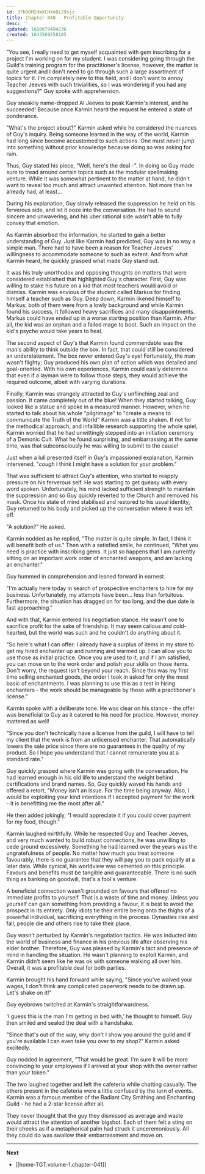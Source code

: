 ```yaml
---
id: 37hD0M2dmXCHXmBi29sjz
title: Chapter 040 - Profitable Opportunity
desc: ''
updated: 1680079494236
created: 1643569258185
---
```


"You see, I really need to get myself acquainted with gem inscribing for a project I'm working on for my student. I was considering going through the Guild's training program for the practitioner's license, however, the matter is quite urgent and I don't need to go through such a large assortment of topics for it. I'm completely new to this field, and I don't want to annoy Teacher Jeeves with such trivialities, so I was wondering if you had any suggestions?" Guy spoke with apprehension.

Guy sneakily name-dropped Al Jeeves to peak Karmin's interest, and he succeeded! Because once Karmin heard the request he entered a state of ponderance.

"What's the project about?" Karmin asked while he considered the nuances of Guy's inquiry. Being someone learned in the way of the world, Karmin had long since become accustomed to such actions. One must never jump into something without prior knowledge because doing so was asking for ruin.

Thus, Guy stated his piece, "Well, here's the deal -". In doing so Guy made sure to tread around certain topics such as the modular spellmaking venture. While it was somewhat pertinent to the matter at hand, he didn't want to reveal too much and attract unwanted attention. Not more than he already had, at least... 

During his explanation, Guy slowly released the suppression he held on his ferverous side, and let it ooze into the conversation. He had to sound sincere and unwavering, and his uber rational side wasn't able to fully convey that emotion.

As Karmin absorbed the information, he started to gain a better understanding of Guy. Just like Karmin had predicted, Guy was in no way a simple man. There had to have been a reason for Teacher Jeeves' willingness to accommodate someone to such as extent. And from what Karmin heard, he quickly grasped what made Guy stand out.

It was his truly unorthodox and opposing thoughts on matters that were considered established that highlighted Guy's character. First, Guy was willing to stake his future on a kid that most teachers would avoid or dismiss. Karmin was envious of the student called Markus for finding himself a teacher such as Guy. Deep down, Karmin likened himself to Markus; both of them were from a lowly background and while Karmin found his success, it followed heavy sacrifices and many disappointments. Markus could have ended up in a worse starting position than Karmin. After all, the kid was an orphan and a failed mage to boot. Such an impact on the kid's psyche would take years to heal.

The second aspect of Guy's that Karmin found commendable was the man's ability to think outside the box. In fact, that could still be considered an understatement. The box never entered Guy's eye! Fortunately, the man wasn't flighty; Guy produced his own plan of action which was detailed and goal-oriented. With his own experiences, Karmin could easily determine that even if a layman were to follow those steps, they would achieve the required outcome, albeit with varying durations.

Finally, Karmin was strangely attracted to Guy's unflinching zeal and passion. It came completely out of the blue! When they started talking, Guy looked like a statue and spoke in a measured manner. However, when he started to talk about his whole "pilgrimage" to "create a means to communicate the Truth of the World" Karmin was a little shaken. If not for the methodical approach, and infallible research supporting the whole spiel, Karmin worried that he had unwittingly stepped into an initiation ceremony of a Demonic Cult. What he found surprising, and embarrassing at the same time, was that subconsciously he was willing to submit to the cause!

Just when a lull presented itself in Guy's impassioned explanation, Karmin intervened, "*cough* I think I might have a solution for your problem."

That was sufficient to attract Guy's attention, who started to reapply pressure on his ferverous self. He was starting to get queasy with every word spoken. Unfortunately, his mind lacked sufficient strength to maintain the suppression and so Guy quickly reverted to the Church and removed his mask. Once his state of mind stabilised and restored to his usual identity, Guy returned to his body and picked up the conversation where it was left off.

"A solution?" He asked.

Karmin nodded as he replied, "The matter is quite simple. In fact, I think it will benefit both of us." Then with a satisfied smile, he continued, "What you need is practice with inscribing gems. It just so happens that I am currently sitting on an important work order of enchanted weapons, and am lacking an enchanter."

Guy hummed in comprehension and leaned forward in earnest.

"I'm actually here today in search of prospective enchanters to hire for my business. Unfortunately, my attempts have been... less than fortuitous. Furthermore, the situation has dragged on for too long, and the due date is fast approaching."

And with that, Karmin entered his negotiation stance. He wasn't one to sacrifice profit for the sake of friendship. It may seem callous and cold-hearted, but the world was such and he couldn't do anything about it.

"So here's what I can offer: I already have a surplus of items in my store to get my hired enchanter up and running and warmed up. I can allow you to use those as initial practice. Once you are used to it, and if I am satisfied, you can move on to the work order and polish your skills on those items. Don't worry, the request isn't beyond your reach. Since this was my first time selling enchanted goods, the order I took in asked for only the most basic of enchantments. I was planning to use this as a test in hiring enchanters - the work should be manageable by those with a practitioner's license."

Karmin spoke with a deliberate tone. He was clear on his stance - the offer was beneficial to Guy as it catered to his need for practice. However, money mattered as well!

"Since you don't technically have a license from the guild, I will have to tell my client that the work is from an unlicensed enchanter. That automatically lowers the sale price since there are no guarantees in the quality of my product. So I hope you understand that I cannot remunerate you at a standard rate."

Guy quickly grasped where Karmin was going with the conversation. He had learned enough in his old life to understand the weight behind certifications and brand names. So, Guy quickly waved his hands and offered a retort, "Money isn't an issue. For the time being anyway. Also, I would be exploiting your kind intentions if I accepted payment for the work - it is benefitting me the most after all."

He then added jokingly, "I would appreciate it if you could cover payment for my food, though."

Karmin laughed mirthfully. While he respected Guy and Teacher Jeeves, and very much wanted to build robust connections, he was unwilling to cede ground excessively. Something he had learned over the years was the ungratefulness of people. No matter how much you treat someone favourably, there is no guarantee that they will pay you to pack equally at a later date. While cynical, his worldview was cemented on this principle. Favours and benefits must be tangible and guaranteeable. There is no such thing as banking on goodwill, that's a fool's venture.

A beneficial connection wasn't grounded on favours that offered no immediate profits to yourself. That is a waste of time and money. Unless you yourself can gain something from providing a favour, it is best to avoid the prospect in its entirety. Only idiots tie their entire being onto the thighs of a powerful individual, sacrificing everything in the process. Dynasties rise and fall, people die and others rise to take their place.

Guy wasn't perturbed by Karmin's negotiation tactics. He was inducted into the world of business and finance in his previous life after observing his elder brother. Therefore, Guy was pleased by Karmin's tact and presence of mind in handling the situation. He wasn't planning to exploit Karmin, and Karmin didn't seem like he was ok with someone walking all over him. Overall, it was a profitable deal for both parties.

Karmin brought his hand forward while saying, "Since you've waived your wages, I don't think any complicated paperwork needs to be drawn up. Let's shake on it!"

Guy eyebrows twitched at Karmin's straightforwardness.

'I guess this is the man I'm getting in bed with,' he thought to himself. Guy then smiled and sealed the deal with a handshake.

"Since that's out of the way, why don't I show you around the guild and if you're available I can even take you over to my shop?" Karmin asked excitedly.

Guy nodded in agreement, "That would be great. I'm sure it will be more convincing to your employees if I arrived at your shop with the owner rather than your token."

The two laughed together and left the cafeteria while chatting casually. The others present in the cafeteria were a little confused by the turn of events. Karmin was a famous member of the Radiant City Smithing and Enchanting Guild - he had a 2-star license after all.

They never thought that the guy they dismissed as average and waste would attract the attention of another bigshot. Each of them felt a sting on their cheeks as if a metaphorical palm had struck it unceremoniously. All they could do was swallow their embarrassment and move on.

____

**Next**
* [[home-TGT.volume-1.chapter-041]]